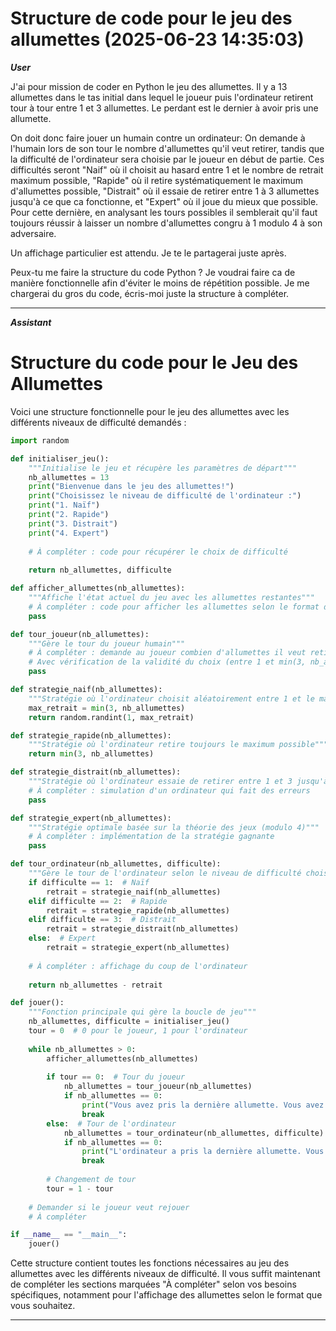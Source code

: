 <!-- Generated by SpecStory -->

# Structure de code pour le jeu des allumettes (2025-06-23 14:35:03)

_**User**_

J'ai pour mission de coder en Python le jeu des allumettes. Il y a 13 allumettes dans le tas initial dans lequel le joueur puis l'ordinateur retirent tour à tour entre 1 et 3 allumettes. Le perdant est le dernier à avoir pris une allumette.

On doit donc faire jouer un humain contre un ordinateur: On demande à l'humain lors de son tour le nombre d'allumettes qu'il veut retirer, tandis que la difficulté de l'ordinateur sera choisie par le joueur en début de partie. Ces difficultés seront "Naif" où il choisit au hasard entre 1 et le nombre de retrait maximum possible, "Rapide" où il retire systématiquement le maximum d'allumettes possible, "Distrait" où il essaie de retirer entre 1 à 3 allumettes jusqu'à ce que ca fonctionne, et "Expert" où il joue du mieux que possible. Pour cette dernière, en analysant les tours possibles il semblerait qu'il faut toujours réussir à laisser un nombre d'allumettes congru à 1 modulo 4 à son adversaire.

Un affichage particulier est attendu. Je te le partagerai juste après.

Peux-tu me faire la structure du code Python ? Je voudrai faire ca de manière fonctionnelle afin d'éviter le moins de répétition possible. Je me chargerai du gros du code, écris-moi juste la structure à compléter.

---

_**Assistant**_

# Structure du code pour le Jeu des Allumettes

Voici une structure fonctionnelle pour le jeu des allumettes avec les différents niveaux de difficulté demandés :

```python
import random

def initialiser_jeu():
    """Initialise le jeu et récupère les paramètres de départ"""
    nb_allumettes = 13
    print("Bienvenue dans le jeu des allumettes!")
    print("Choisissez le niveau de difficulté de l'ordinateur :")
    print("1. Naïf")
    print("2. Rapide")
    print("3. Distrait")
    print("4. Expert")
    
    # À compléter : code pour récupérer le choix de difficulté
    
    return nb_allumettes, difficulte

def afficher_allumettes(nb_allumettes):
    """Affiche l'état actuel du jeu avec les allumettes restantes"""
    # À compléter : code pour afficher les allumettes selon le format demandé
    pass

def tour_joueur(nb_allumettes):
    """Gère le tour du joueur humain"""
    # À compléter : demande au joueur combien d'allumettes il veut retirer
    # Avec vérification de la validité du choix (entre 1 et min(3, nb_allumettes))
    pass

def strategie_naif(nb_allumettes):
    """Stratégie où l'ordinateur choisit aléatoirement entre 1 et le max possible"""
    max_retrait = min(3, nb_allumettes)
    return random.randint(1, max_retrait)

def strategie_rapide(nb_allumettes):
    """Stratégie où l'ordinateur retire toujours le maximum possible"""
    return min(3, nb_allumettes)

def strategie_distrait(nb_allumettes):
    """Stratégie où l'ordinateur essaie de retirer entre 1 et 3 jusqu'à ce que ça fonctionne"""
    # À compléter : simulation d'un ordinateur qui fait des erreurs
    pass

def strategie_expert(nb_allumettes):
    """Stratégie optimale basée sur la théorie des jeux (modulo 4)"""
    # À compléter : implémentation de la stratégie gagnante
    pass

def tour_ordinateur(nb_allumettes, difficulte):
    """Gère le tour de l'ordinateur selon le niveau de difficulté choisi"""
    if difficulte == 1:  # Naïf
        retrait = strategie_naif(nb_allumettes)
    elif difficulte == 2:  # Rapide
        retrait = strategie_rapide(nb_allumettes)
    elif difficulte == 3:  # Distrait
        retrait = strategie_distrait(nb_allumettes)
    else:  # Expert
        retrait = strategie_expert(nb_allumettes)
    
    # À compléter : affichage du coup de l'ordinateur
    
    return nb_allumettes - retrait

def jouer():
    """Fonction principale qui gère la boucle de jeu"""
    nb_allumettes, difficulte = initialiser_jeu()
    tour = 0  # 0 pour le joueur, 1 pour l'ordinateur
    
    while nb_allumettes > 0:
        afficher_allumettes(nb_allumettes)
        
        if tour == 0:  # Tour du joueur
            nb_allumettes = tour_joueur(nb_allumettes)
            if nb_allumettes == 0:
                print("Vous avez pris la dernière allumette. Vous avez perdu!")
                break
        else:  # Tour de l'ordinateur
            nb_allumettes = tour_ordinateur(nb_allumettes, difficulte)
            if nb_allumettes == 0:
                print("L'ordinateur a pris la dernière allumette. Vous avez gagné!")
                break
        
        # Changement de tour
        tour = 1 - tour
    
    # Demander si le joueur veut rejouer
    # À compléter

if __name__ == "__main__":
    jouer()
```

Cette structure contient toutes les fonctions nécessaires au jeu des allumettes avec les différents niveaux de difficulté. Il vous suffit maintenant de compléter les sections marquées "À compléter" selon vos besoins spécifiques, notamment pour l'affichage des allumettes selon le format que vous souhaitez.

---

